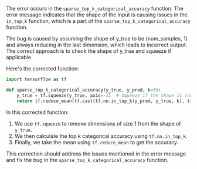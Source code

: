 The error occurs in the `sparse_top_k_categorical_accuracy` function. The error message indicates that the shape of the input is causing issues in the `in_top_k` function, which is a part of the `sparse_top_k_categorical_accuracy` function.

The bug is caused by assuming the shape of y_true to be (num_samples, 1) and always reducing in the last dimension, which leads to incorrect output. The correct approach is to check the shape of y_true and squeeze if applicable.

Here's the corrected function:

```python
import tensorflow as tf

def sparse_top_k_categorical_accuracy(y_true, y_pred, k=5):
    y_true = tf.squeeze(y_true, axis=-1)  # Squeeze if the shape is (num_samples, 1)
    return tf.reduce_mean(tf.cast(tf.nn.in_top_k(y_pred, y_true, k), tf.float32), axis=-1)
```

In this corrected function:
1. We use `tf.squeeze` to remove dimensions of size 1 from the shape of `y_true`.
2. We then calculate the top k categorical accuracy using `tf.nn.in_top_k`.
3. Finally, we take the mean using `tf.reduce_mean` to get the accuracy.

This correction should address the issues mentioned in the error message and fix the bug in the `sparse_top_k_categorical_accuracy` function.